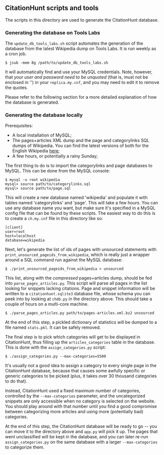 ## CitationHunt scripts and tools

The scripts in this directory are used to generate the CitationHunt database.

### Generating the database on Tools Labs

The `update_db_tools_labs.sh` script automates the generation of the database
from the latest Wikipedia dump on Tools Labs. It is run weekly as a cron job.

`$ jsub -mem 8g /path/to/update_db_tools_labs.sh`

It will automatically find and use your MySQL credentials. Note, however, that
*your user and password need to be unquoted* (that is, must not be enclosed in
'') in your `replica.my.cnf`, and you may need to edit it to remove the quotes.

Please refer to the following section for a more detailed explanation of how the
database is generated.

### Generating the database locally

Prerequisites:

- A local installation of MySQL;
- The pages+articles XML dump and the page and categorylinks SQL dumps of
  Wikipedia. You can find the latest versions of both for the English Wikipedia
  [here](https://dumps.wikimedia.org/enwiki/latest/);
- A few hours, or potentially a rainy Sunday;

The first thing to do is to import the categorylinks and page databases to MySQL. This
can be done from the MySQL console:

```
$ mysql -u root wikipedia
mysql> source path/to/categorylinks.sql
mysql> source path/to/page.sql
```

This will create a new database named 'wikipedia' and populate it with tables
named 'categorylinks' and 'page'. This will take a few hours. You can use any
database name you want, but make sure it's specified in a MySQL config file
that can be found by these scripts. The easiest way to do this is to create a
`ch.my.cnf` file in this directory like so:

```
[client]
user=root
host=localhost
database=wikipedia
```

Next, let's generate the list of ids of pages with unsourced statements with
`print_unsourced_pageids_from_wikipedia`, which is really just a wrapper around
a SQL command run against the MySQL database:

```
$ ./print_unsourced_pageids_from_wikipedia > unsourced
```

This list, along with the *compressed* pages+articles dump, should be fed into
`parse_pages_articles.py`. This script will parse all pages in the list looking
for snippets lacking citations. Page and snippet information will be written to
a `citationhunt.sqlite3` database file, whose schema you can peek into by
looking at `chdb.py` in the directory above. This should take a couple of hours
on a multi-core machine.

```
$ ./parse_pages_articles.py path/to/pages-articles.xml.bz2 unsourced
```

At the end of this step, a pickled dictionary of statistics will be dumped to a
file named `stats.pkl`. It can be safely removed.

The final step is to pick which categories will get to be displayed in
CitationHunt, thus filling up the `articles_categories` table in the database.
This is done with the `assign_categories.py` script:

```
$ ./assign_categories.py --max-categories=5500
```

It's usually not a good idea to assign a category to every single page in the
CitationHunt database, because that causes some awfully specific or generic
categories to be picked (plus, it takes over 30 thousand categories to do
that).

Instead, CitationHunt used a fixed maximum number of categories, controlled by
the `--max-categories` parameter, and the uncategorized snippets are only
accessible when no category is selected on the website. You should play around
with that number until you find a good compromise between categorizing more
articles and using more (potentially bad) categories.

At the end of this step, the CitationHunt database will be ready to go -- you
can move it to the directory above and `app.py` will pick it up. The pages that
went unclassified will be kept in the database, and you can later re-run
`assign_categories.py` on the same database with a larger `--max-categories` to
categorize them.
